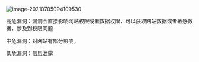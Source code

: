 ![image-20210705094109530](D:\BaiduNetdiskDownload\笔记\安全\WEB漏洞概述\WEB漏洞概述.assets\image-20210705094109530.png)

高危漏洞：漏洞会直接影响网站权限或者数据权限，可以获取网站数据或者敏感数据，涉及到权限问题

中危漏洞：对网站有部分影响，

低危漏洞：信息泄露

